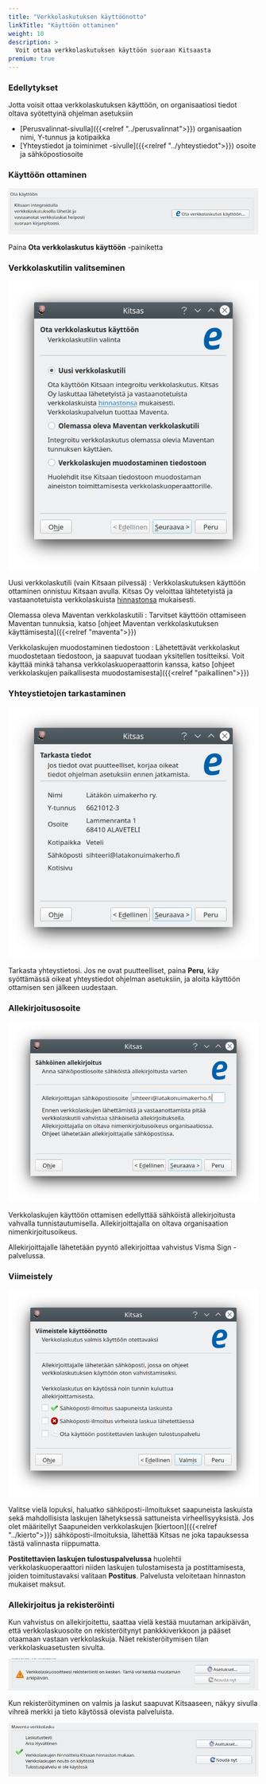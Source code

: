 ```yaml
---
title: "Verkkolaskutuksen käyttöönotto"
linkTitle: "Käyttöön ottaminen"
weight: 10
description: >
  Voit ottaa verkkolaskutuksen käyttöön suoraan Kitsaasta
premium: true
---
```


### Edellytykset

Jotta voisit ottaa verkkolaskutuksen käyttöön, on organisaatiosi tiedot oltava syötettyinä ohjelman asetuksiin

* [Perusvalinnat-sivulla]({{<relref "../perusvalinnat">}}) organisaation nimi, Y-tunnus ja kotipaikka
* [Yhteystiedot ja toiminimet -sivulle]({{<relref "../yhteystiedot">}}) osoite ja sähköpostiosoite

### Käyttöön ottaminen

![](/img/fi/asetukset/verkkolaskut/kayttoon.png)

Paina **Ota verkkolaskutus käyttöön** -painiketta

### Verkkolaskutilin valitseminen

![](/img/fi/asetukset/verkkolaskut/velho1.png)

Uusi verkkolaskutili (vain Kitsaan pilvessä)
: Verkkolaskutuksen käyttöön ottaminen onnistuu Kitsaan avulla. Kitsas Oy veloittaa lähtetetyistä ja vastaanotetuista verkkolaskuista [hinnastonsa](/hinnat) mukaisesti.

Olemassa oleva Maventan verkkolaskutili
: Tarvitset käyttöön ottamiseen Maventan tunnuksia, katso [ohjeet Maventan verkkolaskutuksen käyttämisesta]({{<relref "maventa">}})

Verkkolaskujen muodostaminen tiedostoon
: Lähetettävät verkkolaskut muodostetaan tiedostoon, ja saapuvat tuodaan yksitellen tositteiksi. Voit käyttää minkä tahansa verkkolaskuoperaattorin kanssa, katso [ohjeet verkkolaskujen paikallisesta muodostamisesta]({{<relref "paikallinen">}})

### Yhteystietojen tarkastaminen

![](/img/fi/asetukset/verkkolaskut/velho2.png)

Tarkasta yhteystietosi.
Jos ne ovat puutteelliset, paina **Peru**, käy syöttämässä oikeat yhteystiedot ohjelman asetuksiin, ja aloita käyttöön ottamisen sen jälkeen uudestaan.

### Allekirjoitusosoite

![](/img/fi/asetukset/verkkolaskut/velho3.png)

Verkkolaskujen käyttöön ottamisen edellyttää sähköistä allekirjoitusta vahvalla tunnistautumisella. Allekirjoittajalla on oltava organisaation nimenkirjoitusoikeus.

Allekirjoittajalle lähetetään pyyntö allekirjoittaa vahvistus Visma Sign -palvelussa.

### Viimeistely

![](/img/fi/asetukset/verkkolaskut/velho4.png)

Valitse vielä lopuksi, haluatko sähköposti-ilmoitukset saapuneista laskuista sekä mahdollisista laskujen lähetyksessä sattuneista virheellisyyksistä. Jos olet määritellyt Saapuneiden verkkolaskujen [kiertoon]({{<relref "../kierto">}}) sähköposti-ilmoituksia, lähettää Kitsas ne joka tapauksessa tästä valinnasta riippumatta.

**Postitettavien laskujen tulostuspalvelussa** huolehtii verkkolaskuoperaattori niiden laskujen tulostamisesta ja postittamisesta, joiden toimitustavaksi valitaan **Postitus**. Palvelusta veloitetaan hinnaston mukaiset maksut.

### Allekirjoitus ja rekisteröinti

Kun vahvistus on allekirjoitettu, saattaa vielä kestää muutaman arkipäivän, että verkkolaskuosoite on rekisteröitynyt pankkkiverkkoon ja pääset otaamaan vastaan verkkolaskuja. Näet rekisteröitymisen tilan verkkolaskuasetusten sivulta.

![](/img/fi/asetukset/verkkolaskut/kesken.png)

Kun rekisteröityminen on valmis ja laskut saapuvat Kitsaaseen, näkyy sivulla vihreä merkki ja tieto käytössä olevista palveluista.

![](/img/fi/asetukset/verkkolaskut/valmiina.png)
